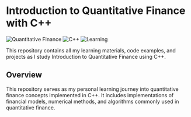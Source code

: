 # Introduction to Quantitative Finance with C++

![Quantitative Finance](https://img.shields.io/badge/Field-Quantitative_Finance-blue)
![C++](https://img.shields.io/badge/Language-C++-yellow)
![Learning](https://img.shields.io/badge/Status-Learning-green)

This repository contains all my learning materials, code examples, and projects as I study Introduction to Quantitative Finance using C++.

## Overview

This repository serves as my personal learning journey into quantitative finance concepts implemented in C++. It includes implementations of financial models, numerical methods, and algorithms commonly used in quantitative finance.

